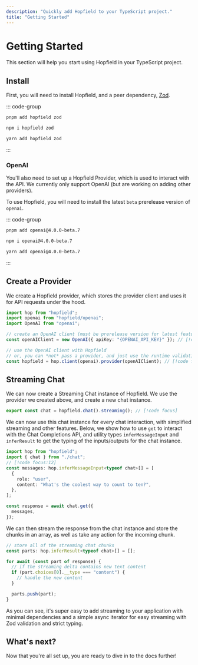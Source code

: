 ```yaml
---
description: "Quickly add Hopfield to your TypeScript project."
title: "Getting Started"
---
```


# Getting Started

This section will help you start using Hopfield in your TypeScript project.

## Install

First, you will need to install Hopfield, and a peer dependency, [Zod](https://github.com/colinhacks/zod).

::: code-group

```bash [pnpm]
pnpm add hopfield zod
```

```bash [npm]
npm i hopfield zod
```

```bash [yarn]
yarn add hopfield zod
```

:::

### OpenAI

You'll also need to set up a Hopfield Provider, which is used to interact with the API.
We currently only support OpenAI (but are working on adding other providers).

To use Hopfield, you will need to install the latest `beta` prerelease version of `openai`.

::: code-group

```bash [pnpm]
pnpm add openai@4.0.0-beta.7
```

```bash [npm]
npm i openai@4.0.0-beta.7
```

```bash [yarn]
yarn add openai@4.0.0-beta.7
```

:::

## Create a Provider

We create a Hopfield provider, which stores the provider client and uses it for API requests under
the hood.

```ts
import hop from "hopfield";
import openai from "hopfield/openai";
import OpenAI from "openai";

// create an OpenAI client (must be prerelease version for latest features)
const openAIClient = new OpenAI({ apiKey: "{OPENAI_API_KEY}" }); // [!code focus]

// use the OpenAI client with Hopfield
// or, you can *not* pass a provider, and just use the runtime validations
const hopfield = hop.client(openai).provider(openAIClient); // [!code focus]
```

## Streaming Chat

We can now create a Streaming Chat instance of Hopfield. We use the provider we created above,
and create a new chat instance.

```ts
export const chat = hopfield.chat().streaming(); // [!code focus]
```

We can now use this chat instance for every chat interaction, with simplified streaming
and other features. Below, we show how to use `get` to interact with the Chat Completions
API, and utility types `inferMessageInput` and `inferResult`
to get the typing of the inputs/outputs for the chat instance.

```ts
import hop from "hopfield";
import { chat } from "./chat";
// [!code focus:12]
const messages: hop.inferMessageInput<typeof chat>[] = [
  {
    role: "user",
    content: "What's the coolest way to count to ten?",
  },
];

const response = await chat.get({
  messages,
});
```

We can then stream the response from the chat instance and store the chunks
in an array, as well as take any action for the incoming chunk.

```ts
// store all of the streaming chat chunks
const parts: hop.inferResult<typeof chat>[] = [];

for await (const part of response) {
  // if the streaming delta contains new text content
  if (part.choices[0].__type === "content") {
    // handle the new content
  }

  parts.push(part);
}
```

As you can see, it's super easy to add streaming to your application with minimal dependencies
and a simple async iterator for easy streaming with Zod validation and strict typing.

## What's next?

Now that you're all set up, you are ready to dive in to the docs further!
